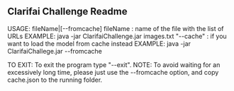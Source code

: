 Clarifai Challenge Readme
--------------------------
USAGE: fileName|[--fromcache]
fileName : name of the file with the list of URLs
EXAMPLE: java -jar ClarifaiChallenge.jar images.txt
"--cache" : if you want to load the model from cache instead
EXAMPLE: java -jar ClarifaiChallege.jar --fromcache

TO EXIT: To exit the program type "--exit".
NOTE: To avoid waiting for an excessively long time, please just use the
--fromcache option, and copy cache.json to the running folder.
